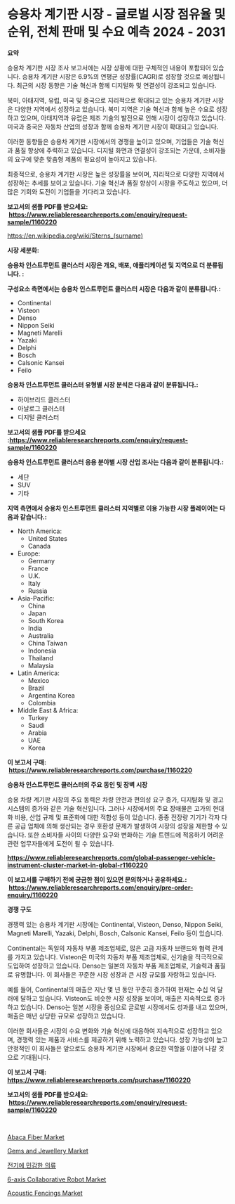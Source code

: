<p><h1>승용차 계기판 시장 - 글로벌 시장 점유율 및 순위, 전체 판매 및 수요 예측 2024 - 2031</h1></p><p><strong>요약</strong></p>
<p><p>승용차 계기판 시장 조사 보고서에는 시장 상황에 대한 구체적인 내용이 포함되어 있습니다. 승용차 계기판 시장은 6.9%의 연평균 성장률(CAGR)로 성장할 것으로 예상됩니다. 최근의 시장 동향은 기술 혁신과 함께 디지털화 및 연결성이 강조되고 있습니다.</p><p>북미, 아태지역, 유럽, 미국 및 중국으로 지리적으로 확대되고 있는 승용차 계기판 시장은 다양한 지역에서 성장하고 있습니다. 북미 지역은 기술 혁신과 함께 높은 수요로 성장하고 있으며, 아태지역과 유럽은 제조 기술의 발전으로 인해 시장이 성장하고 있습니다. 미국과 중국은 자동차 산업의 성장과 함께 승용차 계기판 시장이 확대되고 있습니다.</p><p>이러한 동향들은 승용차 계기판 시장에서의 경쟁을 높이고 있으며, 기업들은 기술 혁신과 품질 향상에 주력하고 있습니다. 디지털 화면과 연결성이 강조되는 가운데, 소비자들의 요구에 맞춘 맞춤형 제품의 필요성이 높아지고 있습니다.</p><p>최종적으로, 승용차 계기판 시장은 높은 성장률을 보이며, 지리적으로 다양한 지역에서 성장하는 추세를 보이고 있습니다. 기술 혁신과 품질 향상이 시장을 주도하고 있으며, 더 많은 기회와 도전이 기업들을 기다리고 있습니다.</p></p>
<p><strong>보고서의 샘플 PDF를 받으세요: &nbsp;<a href="https://www.reliableresearchreports.com/enquiry/request-sample/1160220">https://www.reliableresearchreports.com/enquiry/request-sample/1160220</a></strong></p>
<p><a href="https://en.wikipedia.org/wiki/Sterns_(surname)">https://en.wikipedia.org/wiki/Sterns_(surname)</a></p>
<p><strong>시장 세분화:</strong></p>
<p><strong> 승용차 인스트루먼트 클러스터 시장은 개요, 배포, 애플리케이션 및 지역으로 더 분류됩니다. :</strong></p>
<p><strong>구성요소 측면에서는 승용차 인스트루먼트 클러스터 시장은 다음과 같이 분류됩니다.:</strong></p>
<p><ul><li>Continental</li><li>Visteon</li><li>Denso</li><li>Nippon Seiki</li><li>Magneti Marelli</li><li>Yazaki</li><li>Delphi</li><li>Bosch</li><li>Calsonic Kansei</li><li>Feilo</li></ul></p>
<p><strong> 승용차 인스트루먼트 클러스터 유형별 시장 분석은 다음과 같이 분류됩니다.:</strong></p>
<p><ul><li>하이브리드 클러스터</li><li>아날로그 클러스터</li><li>디지털 클러스터</li></ul></p>
<p><strong>보고서의 샘플 PDF를 받으세요 :<a href="https://www.reliableresearchreports.com/enquiry/request-sample/1160220">https://www.reliableresearchreports.com/enquiry/request-sample/1160220</a></strong></p>
<p><strong> 승용차 인스트루먼트 클러스터 응용 분야별 시장 산업 조사는 다음과 같이 분류됩니다.:</strong></p>
<p><ul><li>세단</li><li>SUV</li><li>기타</li></ul></p>
<p><strong>지역 측면에서 승용차 인스트루먼트 클러스터 지역별로 이용 가능한 시장 플레이어는 다음과 같습니다.:</strong></p>
<p><ul>
    <li>
        North America:
        <ul>
            <li>United States</li>
            <li>Canada</li>
        </ul>
    </li>
    <li>
        Europe:
        <ul>
            <li>Germany</li>
            <li>France</li>
            <li>U.K.</li>
            <li>Italy</li>
            <li>Russia</li>
        </ul>
    </li>
    <li>
        Asia-Pacific:
        <ul>
            <li>China</li>
            <li>Japan</li>
            <li>South Korea</li>
            <li>India</li>
            <li>Australia</li>
            <li>China Taiwan</li>
            <li>Indonesia</li>
            <li>Thailand</li>
            <li>Malaysia</li>
        </ul>
    </li>
    <li>
        Latin America:
        <ul>
            <li>Mexico</li>
            <li>Brazil</li>
            <li>Argentina Korea</li>
            <li>Colombia</li>
        </ul>
    </li>
    <li>
        Middle East & Africa:
        <ul>
            <li>Turkey</li>
            <li>Saudi</li>
            <li>Arabia</li>
            <li>UAE</li>
            <li>Korea</li>
        </ul>
    </li>
    </ul></p>
<p><strong>이 보고서 구매: &nbsp;<a href="https://www.reliableresearchreports.com/purchase/1160220">https://www.reliableresearchreports.com/purchase/1160220</a></strong></p>
<p><strong>승용차 인스트루먼트 클러스터의 주요 동인 및 장벽 시장</strong></p>
<p><p>승용 차량 계기판 시장의 주요 동력은 차량 안전과 편의성 요구 증가, 디지턈화 및 경고 시스템의 증가와 같은 기술 혁신입니다. 그러나 시장에서의 주요 장애물은 고가의 현대화 비용, 산업 규제 및 표준화에 대한 적합성 등이 있습니다. 종종 전장량 기기가 각자 다른 공급 업체에 의해 생산되는 경우 호환성 문제가 발생하여 시장의 성장을 제한할 수 있습니다. 또한 소비자들 사이의 다양한 요구와 변화하는 기술 트렌드에 적응하기 어려운 관련 업무자들에게 도전이 될 수 있습니다.</p></p>
<p><strong><a href="https://www.reliableresearchreports.com/global-passenger-vehicle-instrument-cluster-market-in-global-r1160220">https://www.reliableresearchreports.com/global-passenger-vehicle-instrument-cluster-market-in-global-r1160220</a></strong></p>
<p><strong>이 보고서를 구매하기 전에 궁금한 점이 있으면 문의하거나 공유하세요.: &nbsp;<a href="https://www.reliableresearchreports.com/enquiry/pre-order-enquiry/1160220">https://www.reliableresearchreports.com/enquiry/pre-order-enquiry/1160220</a></strong></p>
<p><strong>경쟁 구도</strong></p>
<p><p>경쟁력 있는 승용차 계기판 시장에는 Continental, Visteon, Denso, Nippon Seiki, Magneti Marelli, Yazaki, Delphi, Bosch, Calsonic Kansei, Feilo 등이 있습니다. </p><p>Continental는 독일의 자동차 부품 제조업체로, 많은 고급 자동차 브랜드와 협력 관계를 가지고 있습니다. Visteon은 미국의 자동차 부품 제조업체로, 신기술을 적극적으로 도입하여 성장하고 있습니다. Denso는 일본의 자동차 부품 제조업체로, 기술력과 품질로 유명합니다. 이 회사들은 꾸준한 시장 성장과 큰 시장 규모를 자랑하고 있습니다. </p><p>예를 들어, Continental의 매출은 지난 몇 년 동안 꾸준히 증가하여 현재는 수십 억 달러에 달하고 있습니다. Visteon도 비슷한 시장 성장을 보이며, 매출은 지속적으로 증가하고 있습니다. Denso는 일본 시장을 중심으로 글로벌 시장에서도 성과를 내고 있으며, 매출은 매년 상당한 규모로 성장하고 있습니다. </p><p>이러한 회사들은 시장의 수요 변화와 기술 혁신에 대응하여 지속적으로 성장하고 있으며, 경쟁력 있는 제품과 서비스를 제공하기 위해 노력하고 있습니다. 성장 가능성이 높고 안정적인 이 회사들은 앞으로도 승용차 계기판 시장에서 중요한 역할을 이끌어 나갈 것으로 기대됩니다.</p></p>
<p><strong>이 보고서 구매: &nbsp; <a href="https://www.reliableresearchreports.com/purchase/1160220">https://www.reliableresearchreports.com/purchase/1160220</a></strong></p>
<p><strong>보고서의 샘플 PDF를 받으세요: &nbsp;<a href="https://www.reliableresearchreports.com/enquiry/request-sample/1160220">https://www.reliableresearchreports.com/enquiry/request-sample/1160220</a></strong><strong></strong></p>
<p>&nbsp;</p>
<p><p><a href="https://github.com/vregtldg37/Market-Research-Report-List-1/blob/main/abaca-fiber-market.md">Abaca Fiber Market</a></p><p><a href="https://github.com/syaifulanwaramsyori/Market-Research-Report-List-1/blob/main/gems-and-jewellery-market.md">Gems and Jewellery Market</a></p><p><a href="https://github.com/shampaakter36/Market-Research-Report-List-1/blob/main/7392461134030.md">전기에 민감한 의류</a></p><p><a href="https://issuu.com/reportprime-2/docs/6-axis-collaborative-robot-market-size-2030.pptx">6-axis Collaborative Robot Market</a></p><p><a href="https://issuu.com/reportprime-2/docs/acoustic-fencings-market-size-2030.pptx">Acoustic Fencings Market</a></p></p>